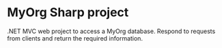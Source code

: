 # MyOrg Sharp project

.NET MVC web project to access a MyOrg database. Respond to requests from clients and return the required information.